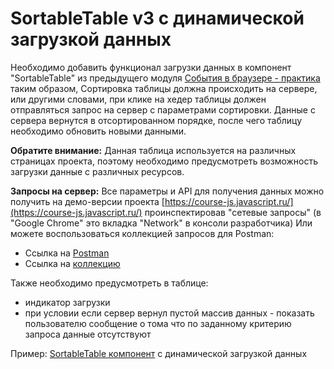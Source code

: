 # SortableTable v3 с динамической загрузкой данных
  
Необходимо добавить функционал загрузки данных в компонент "SortableTable" 
из предыдущего модуля [События в браузере - практика](taskbook:events-practice/sortable-table-v2) таким образом, 
Сортировка таблицы должна происходить на сервере, 
или другими словами, при клике на хедер таблицы должен отправляться запрос на сервер
с параметрами сортировки. Данные с сервера вернутся в отсортированном порядке, 
после чего таблицу необходимо обновить новыми данными.

**Обратите внимание:**
Данная таблица используется на различных страницах проекта, поэтому необходимо предусмотреть
возможность загрузки данные с различных ресурсов.

**Запросы на сервер:**
Все параметры и API для получения данных можно получить на демо-версии проекта [https://course-js.javascript.ru/](https://course-js.javascript.ru/)
проинспектировав "сетевые запросы" (в "Google Chrome" это вкладка "Network" в консоли разработчика)
Или можете воспользоваться коллекцией запросов для Postman:

* Ссылка на [Postman](https://www.postman.com/) 
* Сcылка на [коллекцию](https://www.getpostman.com/collections/dab8883d8bcf22395942)

Также необходимо предусмотреть в таблице:
* индикатор загрузки
* при условии если сервер вернул пустой массив данных - показать пользователю сообщение о тома что 
по заданному критерию запроса данные отсутствуют

Пример: [SortableTable компонент](https://glitch.com/edit/#!/sortable-dynamic-table) с динамической загрузкой данных
